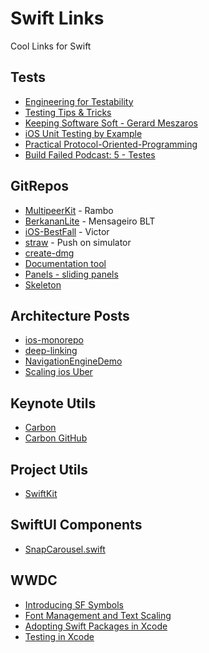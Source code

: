 # Swift Links
Cool Links for Swift


## Tests

- [Engineering for Testability](https://developer.apple.com/videos/play/wwdc2017/414/)
- [Testing Tips & Tricks](https://developer.apple.com/videos/play/wwdc2018/417)
- [Keeping Software Soft - Gerard Meszaros](https://www.youtube.com/watch?v=JwE2DkSGxro)
- [iOS Unit Testing by Example](https://pragprog.com/book/jrlegios/ios-unit-testing-by-example)
- [Practical Protocol-Oriented-Programming](https://academy.realm.io/posts/appbuilders-natasha-muraschev-practical-protocol-oriented-programming/)
- [Build Failed Podcast: 5 - Testes](https://open.spotify.com/episode/2NL2893NhtmnWf9uSQ3V89?si=TT2yc-1oTGquNJXGcbRYJQ)


## GitRepos

- [MultipeerKit](https://github.com/insidegui/MultipeerKit) - Rambo
- [BerkananLite](https://github.com/zssz/BerkananLite) - Mensageiro BLT
- [iOS-BestFall](https://github.com/victorpanitz/iOS-BestFall) - Victor
- [straw](https://github.com/maxgoedjen/straw) - Push on simulator
- [create-dmg](https://github.com/sindresorhus/create-dmg)
- [Documentation tool](https://github.com/bow-swift/nef)
- [Panels - sliding panels](https://github.com/antoniocasero/Panels)
- [Skeleton](https://github.com/gonzalonunez/Skeleton)

## Architecture Posts

- [ios-monorepo](https://eng.uber.com/ios-monorepo/)
- [deep-linking](https://medium.com/@albertodebo/deep-linking-at-scale-on-ios-1dd8789c389f)
- [NavigationEngineDemo](https://github.com/justeat/NavigationEngineDemo)
- [Scaling ios Uber](https://atscaleconference.com/videos/blazing-fast-scaling-ios-at-uber/)

## Keynote Utils

- [Carbon](https://carbon.now.sh/)
- [Carbon GitHub](https://github.com/carbon-app/carbon)

## Project Utils

- [SwiftKit](https://github.com/SvenTiigi/SwiftKit)

## SwiftUI Components

 - [SnapCarousel.swift](https://gist.github.com/xtabbas/97b44b854e1315384b7d1d5ccce20623)

## WWDC

- [Introducing SF Symbols](https://developer.apple.com/videos/play/wwdc2019/206/)
- [Font Management and Text Scaling](https://developer.apple.com/videos/play/wwdc2019/227)
- [Adopting Swift Packages in Xcode](https://developer.apple.com/videos/play/wwdc2019/408/)
- [Testing in Xcode](https://developer.apple.com/videos/play/wwdc2019/413/)

